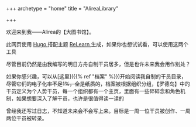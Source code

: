 +++
archetype = "home"
title = "AlireaLibrary"

+++


欢迎来到我——Alirea的【大图书馆】。

此网页使用 [Hugo ](https://gohugo.io/)搭配主题 [ReLearn ](https://github.com/McShelby/hugo-theme-relearn)生成，如果你也想试试看，可以使用这两个工具

尽管目前仍然是由我编写的明日方舟自制干员居多，但是也许未来我会用作别处？

如果你感兴趣，可以从[这里]({{% ref "档案" %}})开始阅读我自制的干员目录，~~尽管它们的电子化率不足1%，全是纸质的~~，档案被根据组织分组，【罗德岛】中的干员定义为个人势干员，每一个组织都有一个主页，里面有一些碎碎念和角色机制，如果想要深入了解干员，也许是很值得读一读的

曾经我还写过日志，不知道未来会不会写上来。目标是一周一位干员被创作、一周两位干员被转录。

